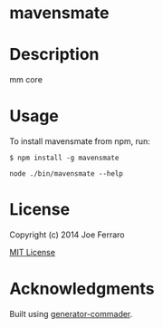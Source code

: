 mavensmate
=============

# Description

mm core

# Usage

To install mavensmate from npm, run:

```
$ npm install -g mavensmate
```

```node ./bin/mavensmate --help```

# License

Copyright (c) 2014 Joe Ferraro

[MIT License](http://en.wikipedia.org/wiki/MIT_License)

# Acknowledgments

Built using [generator-commader](https://github.com/Hypercubed/generator-commander).
